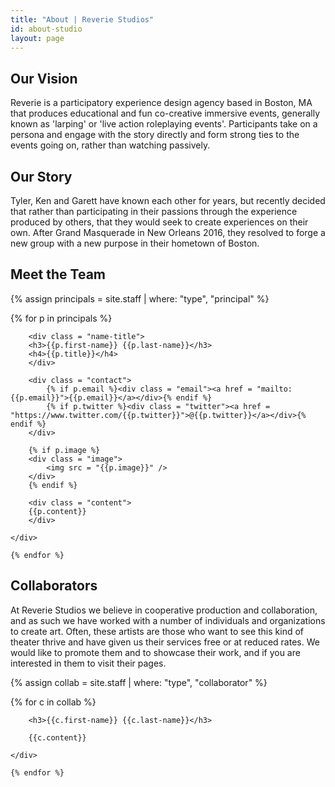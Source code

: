 ```yaml
---
title: "About | Reverie Studios"
id: about-studio
layout: page
---
```


## Our Vision

Reverie is a participatory experience design agency based in Boston, MA that produces educational and fun co-creative immersive events, generally known as 'larping' or 'live action roleplaying events'. Participants take on a persona and engage with the story directly and form strong ties to the events going on, rather than watching passively.

## Our Story

Tyler, Ken and Garett have known each other for years, but recently decided that rather than participating in their passions through the experience produced by others, that they would seek to create experiences on their own. After Grand Masquerade in New Orleans 2016, they resolved to forge a new group with a new purpose in their hometown of Boston.

## Meet the Team

{% assign principals = site.staff | where: "type", "principal" %}
<div id = "principals">
	{% for p in principals %}
	<div class = "staff">

		<div class = "name-title">
		<h3>{{p.first-name}} {{p.last-name}}</h3>
		<h4>{{p.title}}</h4>
		</div>
		
		<div class = "contact">
			{% if p.email %}<div class = "email"><a href = "mailto:{{p.email}}">{{p.email}}</a></div>{% endif %}
			{% if p.twitter %}<div class = "twitter"><a href = "https://www.twitter.com/{{p.twitter}}">@{{p.twitter}}</a></div>{% endif %}
		</div>
		
		{% if p.image %}
		<div class = "image">
			<img src = "{{p.image}}" />
		</div>
		{% endif %}
		
		<div class = "content">
		{{p.content}}
		</div>
	
	</div>

	{% endfor %}
</div>

## Collaborators

At Reverie Studios we believe in cooperative production and collaboration, and as such we have worked with a number of individuals and organizations to create art. Often, these artists are those who want to see this kind of theater thrive and have given us their services free or at reduced rates. We would like to promote them and to showcase their work, and if you are interested in them to visit their pages.

{% assign collab = site.staff | where: "type", "collaborator" %}
<div id = "collaborators">
	{% for c in collab %}
	<div class = "staff">

		<h3>{{c.first-name}} {{c.last-name}}</h3>
		
		{{c.content}}
	
	</div>

	{% endfor %}
</div>

